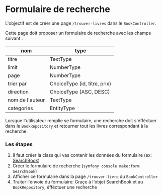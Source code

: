 # Formulaire de recherche

L'objectif est de créer une page `/trouver-livres` dans le `BookController`.

Cette page doit proposer un formulaire de recherche avec les champs
suivant :

| nom             | type                         |
| --------------- | ---------------------------- |
| titre           | TextType                     |
| limit           | NumberType                   |
| page            | NumberType                   |
| trier par       | ChoiceType (id, titre, prix) |
| direction       | ChoiceType (ASC, DESC)       |
| nom de l'auteur | TextType                     |
| categories      | EntityType                   |

Lorsque l'utilisateur remplie se formulaire, une recherche doit s'éfféctuer
dans le `BookRepository` et retourner tout les livres correspondant à la recherche.

### Les étapes

1. Il faut créer la class qui vas contenir les données du formulaire (ex: [SearchBook](./../src/DTO/SearchBook.php))
2. Créer le formulaire de recherche (`symfony console make:form SearchBook`)
3. Afficher ce formulaire dans la page `/trouver-livre` du `BookController`
4. Traiter l'envoie du formulaire: Graçe à l'objet SearchBook et au `BookRepository`, éfféctuer une recherche
